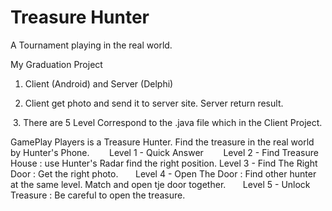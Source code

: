 # Treasure Hunter
A Tournament playing in the real world.

My Graduation Project
  1. Client (Android) and Server (Delphi)

  2. Client get photo and send it to server site. Server return result.

  3. There are 5 Level Correspond to the .java file which in the Client Project. 
     
GamePlay 
  Players is a Treasure Hunter. Find the treasure in the real world by Hunter's Phone. 
        Level 1 - Quick Answer 
        Level 2 - Find Treasure House : use Hunter's Radar find the right position.
        Level 3 - Find The Right Door : Get the right photo.
        Level 4 - Open The Door : Find other hunter at the same level. Match and open tje door together.
        Level 5 - Unlock Treasure : Be careful to open the treasure.
        
